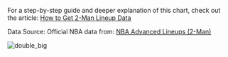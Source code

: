 For a step-by-step guide and deeper explanation of this chart, check out the article: [How to Get 2-Man Lineup Data](https://thef5.substack.com/p/how-to-get-2-man-lineup-data)

Data Source: 
  Official NBA data from: [NBA Advanced Lineups (2-Man)](https://www.nba.com/stats/lineups/advanced?slug=advanced&GroupQuantity=2)

![double_big](https://github.com/user-attachments/assets/ad5d4b78-9c03-4de1-84b8-4bc701088725)
